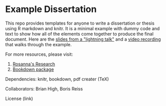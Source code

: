# Example Dissertation

This repo provides templates for anyone to write a dissertation or thesis using R markdown and knitr. It is a minimal example with dummy code and text to show how all of the elements come together to produce the final document. Here are the [slides from a "lightning talk"](LightningTalk.md) and a [video recording](https://youtu.be/AP_nU9jd0mk) that walks through the example.

For more resources, please visit:
1. [Rosanna's Research](https://rosannavanhespenresearch.wordpress.com/2016/02/03/writing-your-thesis-with-r-markdown-1-getting-started/)
2. [Bookdown package](https://bookdown.org/yihui/bookdown/)

Dependencies: knitr, bookdown, pdf creater (TeX)

Collaborators: Brian High, Boris Reiss

License (link)
